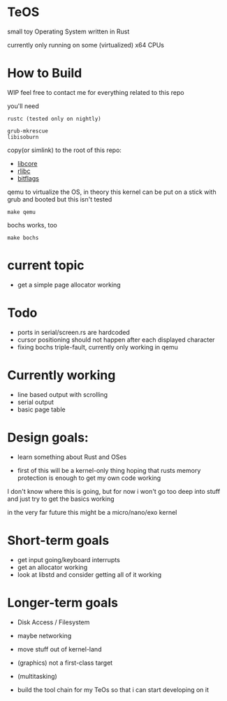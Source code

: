 # TeOS
small toy Operating System written in Rust

currently only running on some (virtualized) x64 CPUs

# How to Build
WIP
feel free to contact me for everything related to this repo

you'll need

    rustc (tested only on nightly)

    grub-mkrescue
    libisoburn

copy(or simlink) to the root of this repo:

- [libcore]
- [rlibc]
- [bitflags]

[libcore]: https://github.com/rust-lang/rust/tree/master/src/libcore
[rlibc]: https://github.com/alexcrichton/rlibc
[bitflags]: https://github.com/Roxxik/bitflags

qemu to virtualize the OS, in theory this kernel can be put on a stick with grub and booted but this isn't tested

    make qemu

bochs works, too

    make bochs

# current topic
- get a simple page allocator working

# Todo
- ports in serial/screen.rs are hardcoded
- cursor positioning should not happen after each displayed character
- fixing bochs triple-fault, currently only working in qemu

# Currently working
- line based output with scrolling
- serial output
- basic page table

# Design goals:
- learn something about Rust and OSes

- first of this will be a kernel-only thing hoping that rusts memory protection is enough to get my own code working

I don't know where this is going, but for now i won't go too deep into stuff and just try to get the basics working

in the very far future this might be a micro/nano/exo kernel

# Short-term goals
- get input going/keyboard interrupts
- get an allocator working
- look at libstd and consider getting all of it working

# Longer-term goals
- Disk Access / Filesystem
- maybe networking
- move stuff out of kernel-land
- (graphics) not a first-class target
- (multitasking)

- build the tool chain for my TeOs so that i can start developing on it
